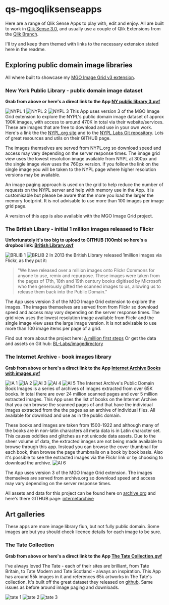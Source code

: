 # qs-mgoqliksenseapps
Here are a range of Qlik Sense Apps to play with, edit and enjoy. All are built to work in [Qlik Sense 3.0](http://www.qlik.com/us/try-or-buy), and usually use a couple of Qlik Extensions from the [Qlik Branch](http://branch.qlik.com/).

I'll try and keep them themed with links to the necessary extension stated here in the readme.

## Exploring public domain image libraries
All where built to showcase my [MGO Image Grid v3 extension](https://github.com/murraygm/qse-mgoimagegrid).

### New York Public Library - public domain image dataset

**Grab from above or here's a direct link to the App [NY public library 3.qvf](https://github.com/murraygm/qs-mgoqliksenseapps/raw/master/NY%20public%20library%203.qvf)**

![NYPL 1](https://github.com/murraygm/qs-mgoqliksenseapps/raw/master/screenshots/nyplApp-00001.png) ![NYPL 2](https://github.com/murraygm/qs-mgoqliksenseapps/raw/master/screenshots/nyplApp-00002.png) ![NYPL 3](https://github.com/murraygm/qs-mgoqliksenseapps/raw/master/screenshots/nyplApp-00003.png)
This App uses version 3 of the MGO Image Grid extension to explore the NYPL's public domain image dataset of approx 190K images, with access to around 470K in total via their website/services. These are images that are free to download and use in your own work. Here's a link the the [NYPL.org site](https://www.nypl.org/) and to the [NYPL Labs Git repository](https://github.com/NYPL-publicdomain/data-and-utilities). Lots of great resources and utils on their GITHUB page.

The images themselves are served from NYPL.org so download speed and access may vary depending on the server response times.
The image grid view uses the lowest resolution image available from NYPL at 300px and the single image view uses the 760px version. If you follow the link on the single image you will be taken to the NYPL page where higher resolution versions may be available.

An image paging approach is used on the grid to help reduce the number of requests on the NYPL server and help with memory use in the App. It is customisable but please be aware that the more you load the larger the memory footprint. It is not advisable to use more than 100 images per image grid page.

A version of this app is also available with the MGO Image Grid project. 

### The British Libary - initial 1 million images released to Flickr

**Unfortunately it's too big to upload to GITHUB (100mb) so here's a dropbox link: [British Library.qvf](https://dl.dropboxusercontent.com/u/771748/British%20Library.qvf)**

![BRLIB 1](https://github.com/murraygm/qs-mgoqliksenseapps/raw/master/screenshots/BritLibApp-00001.png) ![BRLIB 2](https://github.com/murraygm/qs-mgoqliksenseapps/raw/master/screenshots/BritLibApp-00002.png)
In 2013 the British Library released 1million images via Flickr, as they put it: 
> "We have released over a million images onto Flickr Commons for anyone to use, remix and repurpose. These images were taken from the pages of 17th, 18th and 19th century books digitised by Microsoft who then generously gifted the scanned images to us, allowing us to release them back into the Public Domain."

The App uses version 3 of the MGO Image Grid extension to explore the images. The images themselves are served from from Flickr so download speed and access may vary depending on the server response times. The grid view uses the lowest resolution image available from Flickr and the single image view uses the large image version. It is not advisable to use more than 100 image items per page of a grid.

Find out more about the project here: [A million first steps](http://britishlibrary.typepad.co.uk/digital-scholarship/2013/12/a-million-first-steps.html)
Or get the data and assets on Git hub: [BL-Labs/imagedirectory](https://github.com/BL-Labs/imagedirectory)


### The Internet Archive - book images library

**Grab from above or here's a direct link to the App [Internet Archive Books with images.qvf](https://github.com/murraygm/qs-mgoqliksenseapps/raw/master/Internet%20Archive%20Books%20with%20images.qvf)**

![IA 1](https://github.com/murraygm/qs-mgoqliksenseapps/raw/master/screenshots/IntArchApp-00001.png) ![IA 2](https://github.com/murraygm/qs-mgoqliksenseapps/raw/master/screenshots/IntArchApp-00002.png) ![AI 3](https://github.com/murraygm/qs-mgoqliksenseapps/raw/master/screenshots/IntArchApp-00003.png) ![AI 4](https://github.com/murraygm/qs-mgoqliksenseapps/raw/master/screenshots/IntArchApp-00004.png) ![AI 5](https://github.com/murraygm/qs-mgoqliksenseapps/raw/master/screenshots/IntArchApp-00005.png)
The Internet Archive's Public Domain Book Images is a series of archives of images extracted from over 65K books. In total there are over 24 million scanned pages and over 5 million extracted images.
This App uses the list of books on the Internet Archive that you can browse the scanned pages of and that have the individual images extracted from the the pages as an archive of individual files. All available for download and use as in the public domain.

These books and images are taken from 1500-1922 and although many of the books are in non-latin characters all meta data is in Latin character set. This causes oddities and glitches as not unicode data assets. Due to the sheer volume of data, the extracted images are not being made available to browse through this app. Instead you can browse the cover thumbnail for each book, then browse the page thumbnails on a book by book basis. Also it's possible to see the extracted images via the Flickr link or by choosing to download the archive.
![AI 6](https://github.com/murraygm/qs-mgoqliksenseapps/raw/master/screenshots/IntArchApp-00006.png)

The App uses version 3 of the MGO Image Grid extension. The images themselves are served from archive.org so download speed and access may vary depending on the server response times.

All assets and data for this project can be found here on [archive.org](https://archive.org/details/bookimages)
and here's there GITHUB page: [internetarchive](https://github.com/internetarchive)

## Art galleries
These apps are more image library fiun, but not fully public domain. Some images are but you should check licence details for each image to be sure.

### The Tate Collection

**Grab from above or here's a direct link to the App [The Tate Collection.qvf](https://github.com/murraygm/qs-mgoqliksenseapps/raw/master/The%20Tate%20Collection.qvf)**

I've always loved The Tate - each of their sites are brilliant, from Tate Britain, to Tate Modern and Tate Scotland - always an inspiration. This App has around 55k images in it and references 65k artworks in The Tate's collection. It's built off the great dataset they released on [github](https://github.com/tategallery/collection). Same issues as before around image paging and downloads.

![tate 1](https://github.com/murraygm/qs-mgoqliksenseapps/raw/master/screenshots/tate-00001.png) ![tate 2](https://github.com/murraygm/qs-mgoqliksenseapps/raw/master/screenshots/tate-00002.png) ![tate 3](https://github.com/murraygm/qs-mgoqliksenseapps/raw/master/screenshots/tate-00003.png)
